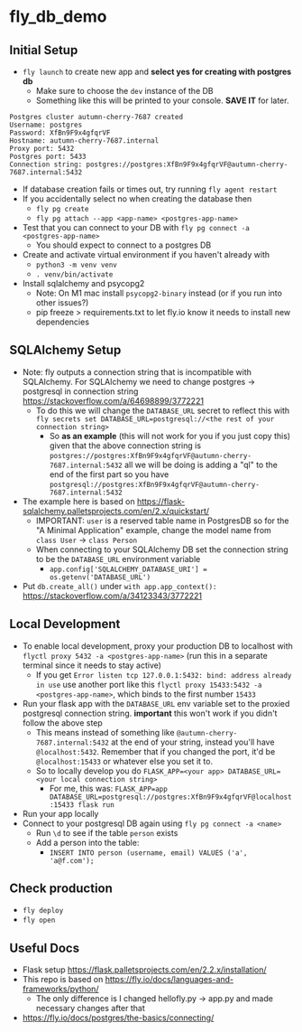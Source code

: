 # fly_db_demo

## Initial Setup

- `fly launch` to create new app and **select yes for creating with postgres db**
  - Make sure to choose the `dev` instance of the DB
  - Something like this will be printed to your console. **SAVE IT** for later.

```
Postgres cluster autumn-cherry-7687 created
Username: postgres
Password: XfBn9F9x4gfqrVF
Hostname: autumn-cherry-7687.internal
Proxy port: 5432
Postgres port: 5433
Connection string: postgres://postgres:XfBn9F9x4gfqrVF@autumn-cherry-7687.internal:5432
```

- If database creation fails or times out, try running `fly agent restart`
- If you accidentally select no when creating the database then
  - `fly pg create`
  - `fly pg attach --app <app-name> <postgres-app-name>`
- Test that you can connect to your DB with `fly pg connect -a <postgres-app-name>`
  - You should expect to connect to a postgres DB
- Create and activate virtual environment if you haven't already with
  - `python3 -m venv venv`
  - `. venv/bin/activate`
- Install sqlalchemy and psycopg2
  - Note: On M1 mac install `psycopg2-binary` instead (or if you run into other issues?)
  - pip freeze > requirements.txt to let fly.io know it needs to install new dependencies

## SQLAlchemy Setup

- Note: fly outputs a connection string that is incompatible with SQLAlchemy. For SQLAlchemy we need to change postgres -> postgresql in connection string https://stackoverflow.com/a/64698899/3772221
  - To do this we will change the `DATABASE_URL` secret to reflect this with `fly secrets set DATABASE_URL=postgresql://<the rest of your connection string>`
    - So **as an example** (this will not work for you if you just copy this) given that the above connection string is `postgres://postgres:XfBn9F9x4gfqrVF@autumn-cherry-7687.internal:5432` all we will be doing is adding a "ql" to the end of the first part so you have `postgresql://postgres:XfBn9F9x4gfqrVF@autumn-cherry-7687.internal:5432`
- The example here is based on https://flask-sqlalchemy.palletsprojects.com/en/2.x/quickstart/
  - IMPORTANT: `user` is a reserved table name in PostgresDB so for the "A Minimal Application" example, change the model name from `class User` -> `class Person`
  - When connecting to your SQLAlchemy DB set the connection string to be the `DATABASE_URL` environment variable
    - `app.config['SQLALCHEMY_DATABASE_URI'] = os.getenv('DATABASE_URL')`
- Put `db.create_all()` under `with app.app_context():` https://stackoverflow.com/a/34123343/3772221

## Local Development

- To enable local development, proxy your production DB to localhost with
  `flyctl proxy 5432 -a <postgres-app-name>` (run this in a separate terminal since it needs to stay active)
  - If you get `Error listen tcp 127.0.0.1:5432: bind: address already in use` use another port
    like this `flyctl proxy 15433:5432 -a <postgres-app-name>`, which binds to the first number `15433`
- Run your flask app with the `DATABASE_URL` env variable set to the proxied postgresql connection string. **important** this won't work if you didn't follow the above step
  - This means instead of something like `@autumn-cherry-7687.internal:5432` at the end of your
    string, instead you'll have `@localhost:5432`. Remember that if you changed the port, it'd be `@localhost:15433` or whatever else you set it to.
  - So to locally develop you do `FLASK_APP=<your app> DATABASE_URL=<your local connection string>`
    - For me, this was: `FLASK_APP=app DATABASE_URL=postgresql://postgres:XfBn9F9x4gfqrVF@localhost:15433 flask run`
- Run your app locally
- Connect to your postgresql DB again using `fly pg connect -a <name>`
  - Run `\d` to see if the table `person` exists
  - Add a person into the table:
    - `INSERT INTO person (username, email) VALUES ('a', 'a@f.com');`

## Check production

- `fly deploy`
- `fly open`

## Useful Docs

- Flask setup https://flask.palletsprojects.com/en/2.2.x/installation/
- This repo is based on https://fly.io/docs/languages-and-frameworks/python/
  - The only difference is I changed hellofly.py -> app.py and made necessary changes after that
- https://fly.io/docs/postgres/the-basics/connecting/
